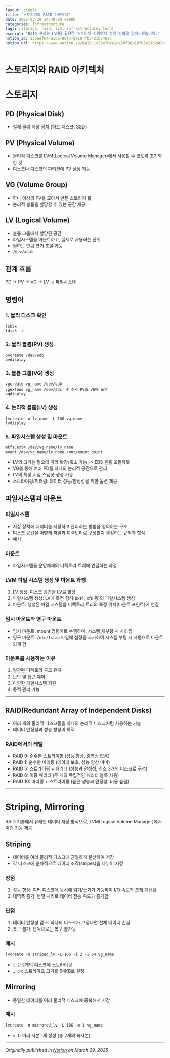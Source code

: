 ```yaml
---
layout: single
title: "스토리지와 RAID 아키텍처"
date: 2025-03-29 14:40:00 +0000
categories: infrastructure
tags: [storage, raid, lvm, infrastructure, tech]
excerpt: "RAID 구성과 LVM을 활용한 스토리지 아키텍처 설계 방법을 알아보겠습니다."
notion_id: 1c5eef64-a1ca-80f3-8a10-fb5421b246ac
notion_url: https://www.notion.so/RAID-1c5eef64a1ca80f38a10fb5421b246ac
---
```


# 스토리지와 RAID 아키텍처

# 스토리지

## PD (Physical Disk)

- 실제 물리 저장 장치 (하드 디스크, SSD)
## PV (Physical Volume)

<!--more-->

- 물리적 디스크를 LVM(Logical Volume Manager)에서 사용할 수 있도록 초기화한 것
- 디스크나 디스크의 파티션에 PV 설정 가능
## VG (Volume Group)

- 하나 이상의 PV를 모아서 만든 스토리지 풀
- 논리적 볼륨을 할당할 수 있는 공간 제공
## LV (Logical Volume)

- 볼륨 그룹에서 할당된 공간
- 파일시스템을 마운트하고, 실제로 사용하는 단위
- 원하는 만큼 크기 조절 가능
- `/dev/xda1`
## 관계 흐름

PD -> PV -> VG -> LV -> 파일시스템

## 명령어

### 1. 물리 디스크 확인

```shell
lsblk
fdisk -l
```

### 2. 물리 볼륨(PV) 생성

```shell
pvcreate /dev/sdb
pvdisplay
```

### 3. 볼륨 그룹(VG) 생성

```shell
vgcreate vg_name /dev/sdb
vgextend vg_name /dev/sdc  # 추가 PV를 VG에 포함
vgdisplay
```

### 4. 논리적 볼륨(LV) 생성

```shell
lvcreate -n lv_name -L 10G vg_name
lvdisplay
```

### 5. 파일시스템 생성 및 마운트

```plain text
mkfs.ext4 /dev/vg_name/lv_name
mount /dev/vg_name/lv_name /mnt/mount_point
```

- LV의 크기는 필요에 따라 확장/축소 가능 -> EBS 볼륨 조절하듯
- VG를 통해 여러 PD를 하나의 논리적 공간으로 관리
- LV의 특정 시점 스냅샷 생성 가능
- 스트라이핑/미러링: 데이터 성능/안정성을 위한 옵션 제공
## 파일시스템과 마운트

### 파일시스템

- 저장 장치에 데이터를 저장하고 관리하는 방법을 정의하는 구조
- 디스크 공간을 어떻게 파일과 디렉토리로 구성할지 결정하는 규칙과 형식
- 예시
### 마운트

- 파일시스템을 운영체제의 디렉토리 트리에 연결하는 과정
### LVM 파일 시스템 생성 및 마운트 과정

1. LV 생성: 디스크 공간을 LV로 할당
1. 파일시스템 생성: LV에 특정 형식(ext4, xfs 등)의 파일시스템 생성
1. 마운트: 생성된 파일 시스템을 디렉토리 트리의 특정 위치(마운트 포인트)에 연결
### 임시 마운트와 영구 마운트

- 임시 마운트: mount 명령어로 수행하며, 시스템 재부팅 시 사라짐
- 영구 마운트: `/etc/fstab` 파일에 설정을 추가하여 시스템 부팅 시 자동으로 마운트되게 함
### 마운트를 사용하는 이유

1. 일관된 디렉토리 구조 유지
1. 보안 및 접근 제어
1. 다양한 파일시스템 지원
1. 동적 관리 가능
---

## RAID(Redundant Array of Independent Disks)

- 여러 개의 물리적 디스크들을 하나의 논리적 디스크처럼 사용하는 기술
- 데이터 안정성과 성능 향상이 목적
### RAID에서의 레벨

- RAID 0: 순수한 스트라이핑 (성능 향상, 중복성 없음)
- RAID 1: 순수한 미러링 (데이터 보호, 성능 향상 미미)
- RAID 5: 스트라이핑 + 패리티 (성능과 안정성, 최소 3개의 디스크로 구성)
- RAID 6: 이중 패리티 (두 개의 독립적인 패리티 블록 사용)
- RAID 10: 미러링 + 스트라이핑 (높은 성능과 안정성, 비용 높음)
---

# Striping, Mirroring

RAID 기술에서 유래한 데이터 저장 방식으로, LVM(Logical Volume Manager)에서 이런 기능 제공

## Striping

- 데이터를 여러 물리적 디스크에 균일하게 분산하여 저장
- 각 디스크에 순차적으로 데이터 조각(stripes)을 나누어 저장
### 장점

1. 성능 향상: 여러 디스크에 동시에 읽기/쓰기가 가능하여 I/O 속도가 크게 개선됨
1. 대역폭 증가: 병렬 처리로 데이터 전송 속도가 증가함
### 단점

1. 데이터 안정성 감소: 하나의 디스크가 고장나면 전체 데이터 손실
1. 복구 불가: 단독으로는 복구 불가능
### 예시

```shell
lvcreate -n striped_lv -L 10G -i 2 -I 64 vg_name
```

- `i 2`: 2개의 디스크에 스트라이핑
- `I 64`: 스트라이프 크기를 64KB로 설정
## Mirroring

- 동일한 데이터를 여러 물리적 디스크에 중복해서 저장
### 예시

```shell
lvcreate -n mirrored_lv -L 10G -m 1 vg_name
```

- `m 1`: 미러 사본 1개 생성 (총 2개의 복사본)

---

*Originally published in [Notion](https://www.notion.so/RAID-1c5eef64a1ca80f38a10fb5421b246ac) on March 29, 2025*